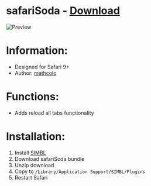 # safariSoda - [Download](https://github.com/w0lfschild/SIMBLPlugins/raw/master/safariSoda/safariSoda.zip)

![Preview](safariSoda.png)

# Information:

- Designed for Safari 9+
- Author: [mathcolo](https://github.com/w0lfschild)

# Functions:

- Adds reload all tabs functionality

# Installation:

1. Install [SIMBL](https://github.com/w0lfschild/SIMBLPlugins/tree/master/SIMBLInstaller)
2. Download safariSoda bundle
3. Unzip download
4. Copy to ``/Library/Application Support/SIMBL/Plugins``
5. Restart Safari
